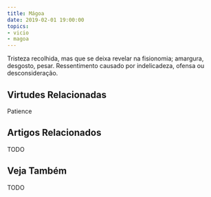 ```yaml
---
title: Mágoa
date: 2019-02-01 19:00:00
topics: 
- vicio
- magoa
---
```


Tristeza recolhida, mas que se deixa revelar na fisionomia; amargura, desgosto, pesar.
Ressentimento causado por indelicadeza, ofensa ou desconsideração.

## Virtudes Relacionadas
Patience

## Artigos Relacionados
TODO

## Veja Também
TODO
